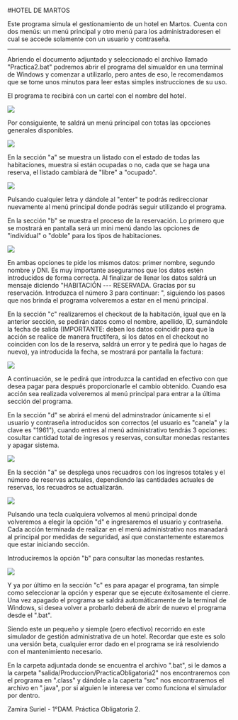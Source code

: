 #HOTEL DE MARTOS

Este programa simula el gestionamiento de un hotel en Martos. Cuenta con dos menús: un menú principal y otro menú para los administradoresen el cual se accede solamente con un usuario y contraseña.

----------------
Abriendo el documento adjuntado y seleccionado el archivo llamado "Practica2.bat" podremos abrir el programa del simualdor en una terminal de Windows y comenzar a utilizarlo, pero antes de eso, le recomendamos que se tome unos minutos para leer estas simples instrucciones de su uso.

El programa te recibirá con un cartel con el nombre del hotel.

![](https://media.discordapp.net/attachments/1158081124447301793/1174487711269257267/Captura_de_pantalla_2023-11-16_000226.png?ex=6567c5eb&is=655550eb&hm=7872c2a7423cc618b5d52bbe4b9419c4b5062ff438d5011dcc22b1fad3494f84&=)

Por consiguiente, te saldrá un menú principal con totas las opcciones generales disponibles.

![](https://media.discordapp.net/attachments/1158081124447301793/1174487740092534915/Captura_de_pantalla_2023-11-16_000324.png?ex=6567c5f2&is=655550f2&hm=ce858eb3a9c2f0532170c109f6eef1c294c739e66d3c012a70e00b55cf3dab5d&=)

En la sección "a"  se muestra un listado con el estado de todas las habitaciones, muestra si están ocupadas o no, cada que se haga una reserva, el listado cambiará de "libre" a "ocupado".

![](https://media.discordapp.net/attachments/1158081124447301793/1174487807541133373/Captura_de_pantalla_2023-11-16_000349.png?ex=6567c602&is=65555102&hm=341e6bc7bb2222f2b5de91afd18968264e53ccb5ab8ec2282831c58e8bec5277&=&width=508&height=418)

Pulsando cualquier letra y dándole al "enter" te podrás redireccionar nuevamente al menú principal donde podrás seguir utilizando el programa.

En la sección "b" se muestra el proceso de la reservación. Lo primero que se mostrará en pantalla será un mini menú dando las opciones de "individual" o "doble" para los tipos de habitaciones.

![](https://media.discordapp.net/attachments/1158081124447301793/1174487849857470535/Captura_de_pantalla_2023-11-16_000448.png?ex=6567c60c&is=6555510c&hm=688d53a4c50a68c703530dbe391783d3e24863fb95e047727cc636bd88502f56&=)

En ambas opciones te pide los mismos datos: primer nombre, segundo nombre y DNI. Es muy importante asegurarnos que los datos estén introducidos de forma correcta. Al finalizar de llenar los datos saldrá un mensaje diciendo "HABITACIÓN --- RESERVADA. Gracias por su reservación. Introduzca el número 3 para continuar: ", siguiendo los pasos que nos brinda el programa volveremos a estar en el menú principal.

En la sección "c" realizaremos el checkout de la habitación, igual que en la anterior sección, se pedirán datos como el nombre, apellido, ID, sumándole la fecha de salida (IMPORTANTE: deben los datos coincidir para que la acción se realice de manera fructífera, si los datos en el checkout no coinciden con los de la reserva, saldrá un error y te pedirá que lo hagas de nuevo), ya introducida la fecha, se mostrará por pantalla la factura:

![](https://media.discordapp.net/attachments/1158081124447301793/1174507571030278194/Captura_de_pantalla_2023-11-16_013000.png?ex=6567d86a&is=6555636a&hm=99115791731f3a3d001bd934c5a73ee35636f78645f977ff553dee5b6bd26d50&=&width=375&height=336)

A continuación, se le pedirá que introduzca la cantidad en efectivo con que desea pagar para después proporcionarle el cambio obtenido. Cuando esa acción sea realizada volveremos al menú principal para entrar a la última sección del programa.

En la sección "d" se abrirá el menú del adminstrador únicamente si el usuario y contraseña introducidos son correctos (el usuario es "canela" y la clave es "1961"), cuando entres al menú administrativo tendrás 3 opciones: cosultar cantidad total de ingresos y reservas, consultar monedas restantes y apagar sistema.

![](https://media.discordapp.net/attachments/1158081124447301793/1174507678270226512/Captura_de_pantalla_2023-11-16_013103.png?ex=6567d883&is=65556383&hm=6a69a55cd2e5dcd4784ba47b7cae5b5e127d406e04c09cfbc5c77189a221c69c&=&width=375&height=126)

En la sección "a" se desplega unos recuadros con los ingresos totales y el número de reservas actuales, dependiendo las cantidades actuales de reservas, los recuadros se actualizarán.

![](https://media.discordapp.net/attachments/1158081124447301793/1174507678517702706/Captura_de_pantalla_2023-11-16_013119.png?ex=6567d883&is=65556383&hm=7b6183492d876665ecc1a1fc42f032c4079163ef041a10758199a153cde192db&=&width=322&height=123)

Pulsando una tecla cualquiera volvemos al menú principal donde volveremos a elegir la opción "d" e ingresaremos el usuario y contraseña. Cada acción terminada de realizar en el menú administrativo nos manadará al principal por medidas de seguridad, así que constantemente estaremos que estar iniciando sección. 

Introduciremos la opción "b" para consultar las monedas restantes.

![](https://media.discordapp.net/attachments/1158081124447301793/1174507678773547158/Captura_de_pantalla_2023-11-16_013206.png?ex=6567d883&is=65556383&hm=7bc455d82802338271185d6753517bdbad93d51c9a828b73fe00448826fa3c9e&=&width=339&height=411)

Y ya por último en la sección "c" es para apagar el programa, tan simple como seleccionar la opción y esperar que se ejecute éxitosamente el cierre.
Una vez apagado el programa se saldrá automáticamente de la terminal de Windows, si desea volver a probarlo deberá de abrir de nuevo el programa desde el ".bat".

Siendo este un pequeño y siemple (pero efectivo) recorrido en este simulador de gestión administrativa de un hotel.
Recordar que este es solo una versión beta, cualquier error dado en el programa se irá resolviendo con el mantenimiento necesario.

En la carpeta adjuntada donde se encuentra el archivo ".bat", si le damos a la carpeta "salida/Produccion/PracticaObligatoria2" nos encontraremos con el programa en ".class" y dándole a la caperta "src" nos encontraremos el archivo en ".java", por si alguien le interesa ver como funciona el simulador por dentro.


Zamira Suriel - 1°DAM. Práctica Obligatoria 2.
